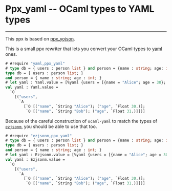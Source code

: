 # Ppx_yaml -- OCaml types to YAML types
----

This ppx is based on [ppx_yojson](https://github.com/NathanReb/ppx_yojson).

This is a small ppx rewriter that lets you convert your OCaml types to [yaml](https://github.com/avsm/ocaml-yaml) ones. 

~~~ocaml
# #require "yaml,ppx_yaml"
# type db = { users : person list } and person = {name : string; age: int }
type db = { users : person list; }
and person = { name : string; age : int; }
# let yaml : Yaml.value = [%yaml {users = [{name = "Alice"; age = 30}; {name = "Bob"; age = 31}]}]
val yaml : Yaml.value =
  `O
    [("users",
      `A
        [`O [("name", `String "Alice"); ("age", `Float 30.)];
         `O [("name", `String "Bob"); ("age", `Float 31.)]])]
~~~

Because of the careful construction of `ocaml-yaml` to match the types of [`ezjsonm`](https://github.com/mirage/ezjsonm), you should be able to use that too. 

~~~ocaml
# #require "ezjsonm,ppx_yaml"
# type db = { users : person list } and person = {name : string; age: int }
type db = { users : person list; }
and person = { name : string; age : int; }
# let yaml : Ezjsonm.value = [%yaml {users = [{name = "Alice"; age = 30}; {name = "Bob"; age = 31}]}]
val yaml : Ezjsonm.value =
  `O
    [("users",
      `A
        [`O [("name", `String "Alice"); ("age", `Float 30.)];
         `O [("name", `String "Bob"); ("age", `Float 31.)]])]
~~~
